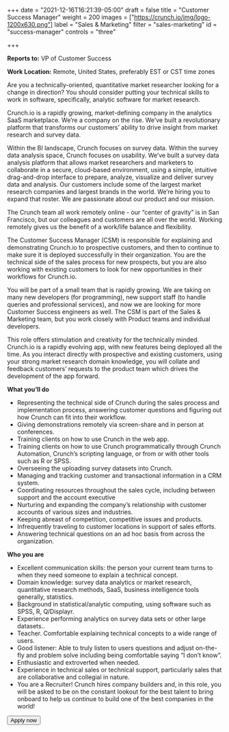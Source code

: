 +++
date = "2021-12-16T16:21:39-05:00"
draft = false
title = "Customer Success Manager"
weight = 200
images = ["https://crunch.io/img/logo-1200x630.png"]
label = "Sales & Marketing"
filter = "sales-marketing"
id = "success-manager"
controls = "three"

+++

**Reports to:** VP of Customer Success

**Work Location:** Remote, United States, preferably EST or CST time zones

Are you a technically-oriented, quantitative market researcher looking for a change in direction? You should consider putting your technical skills to work in software, specifically, analytic software for market research.

Crunch.io is a rapidly growing, market-defining company in the analytics SaaS marketplace. We’re a company on the rise. We’ve built a revolutionary platform that transforms our customers’ ability to drive insight from market research and survey data.

Within the BI landscape, Crunch focuses on survey data. Within the survey data analysis space, Crunch focuses on usability. We’ve built a survey data analysis platform that allows market researchers and marketers to collaborate in a secure, cloud-based environment, using a simple, intuitive drag-and-drop interface to prepare, analyze, visualize and deliver survey data and analysis. Our customers include some of the largest market research companies and largest brands in the world. We’re hiring you to expand that roster. We are passionate about our product and our mission.

The Crunch team all work remotely online - our “center of gravity” is in San Francisco, but our colleagues and customers are all over the world. Working remotely gives us the benefit of a  work/life balance and flexibility.

The Customer Success Manager (CSM) is responsible for explaining and demonstrating Crunch.io to prospective customers, and then to continue to make sure it is deployed successfully in their organization. You are the technical side of the sales process for new prospects, but you are also working with existing customers to look for new opportunities in their workflows for Crunch.io.

You will be part of a small team that is rapidly growing. We are taking on many new developers (for programming), new support staff (to handle queries and professional services), and now we are looking for more Customer Success engineers as well. The CSM is part of the Sales & Marketing team, but you work closely with Product teams and individual developers.

This role offers stimulation and creativity for the technically minded. Crunch.io is a rapidly evolving app, with new features being deployed all the time. As you interact directly with prospective and existing customers, using your strong market research domain knowledge, you will collate and feedback customers’ requests to the product team which drives the development of the app forward.

**What you’ll do**

- Representing the technical side of Crunch during the sales process and implementation process, answering customer questions and figuring out how Crunch can fit into their workflow.
- Giving demonstrations remotely via screen-share and in person at conferences.
- Training clients on how to use Crunch in the web app.
- Training clients on how to use Crunch programmatically through Crunch Automation, Crunch’s scripting language, or from or with other tools such as R or SPSS.
- Overseeing the uploading survey datasets into Crunch.
- Managing and tracking customer and transactional information in a CRM system.
- Coordinating resources throughout the sales cycle, including between support and the account executive
- Nurturing and expanding the company’s relationship with customer accounts of various sizes and industries.
- Keeping abreast of competition, competitive issues and products.
- Infrequently traveling to customer locations in support of sales efforts.
- Answering technical questions on an ad hoc basis from across the organization.

**Who you are**

- Excellent communication skills: the person your current team turns to when they need someone to explain a technical concept.
- Domain knowledge: survey data analytics or market research, quantitative research methods, SaaS, business intelligence tools generally, statistics.
- Background in statistical/analytic computing, using software such as SPSS, R, Q/Displayr.
- Experience performing analytics on survey data sets or other large datasets..
- Teacher. Comfortable explaining technical concepts to a wide range of users.
- Good listener: Able to truly listen to users questions and adjust on-the-fly and problem solve including being comfortable saying “I don’t know”.
- Enthusiastic and extroverted when needed.
- Experience in technical sales or technical support, particularly sales that are collaborative and collegial in nature.
- You are a Recruiter! Crunch hires company builders and, in this role, you will be asked to be on the constant lookout for the best talent to bring onboard to help us continue to build one of the best companies in the world!


<button class="btn btn-primary" onclick="location.href='https://smrtr.io/4F6hw';">Apply now</button>
